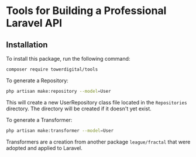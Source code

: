 # Tools for Building a Professional Laravel API

## Installation

To install this package, run the following command:
```bash
composer require towerdigital/tools
```

To generate a Repository:

```bash
php artisan make:repository --model=User
```

This will create a new UserRepository class file located in the `Repositories` directory.  The directory will be created if it doesn't yet exist.

To generate a Transformer:

```bash
php artisan make:transformer --model=User
```

Transformers are a creation from another package `league/fractal` that were adopted and applied to Laravel.
